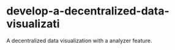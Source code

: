 # develop-a-decentralized-data-visualizati
A decentralized data visualization with a analyzer feature.
